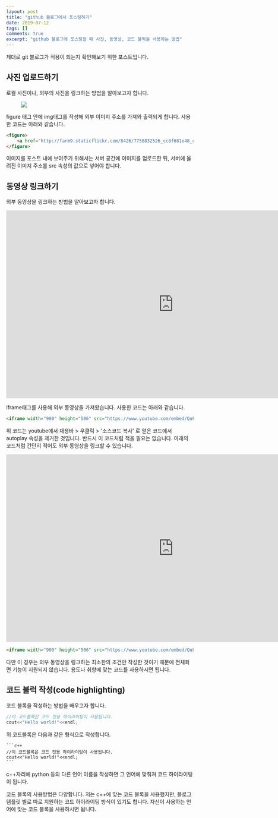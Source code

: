 ```yaml
---
layout: post
title: "github 블로그에서 포스팅하기"
date: 2019-07-12
tags: []
comments: true
excerpt: "github 블로그에 포스팅할 때 사진, 동영상, 코드 블럭을 사용하는 방법"
---
```

제대로 git 블로그가 적용이 되는지 확인해보기 위한 포스트입니다.

## 사진 업로드하기

로컬 사진이나, 외부의 사진을 링크하는 방법을 알아보고자 합니다.

<figure>
    <a href="http://farm9.staticflickr.com/8426/7758832526_cc8f681e48_c.jpg"><img src="http://farm9.staticflickr.com/8426/7758832526_cc8f681e48_c.jpg"></a>
</figure>

figure 태그 안에 img태그를 작성해 외부 이미지 주소를 가져와 출력되게 합니다. 사용한 코드는 아래와 같습니다.

~~~ html
<figure>
    <a href="http://farm9.staticflickr.com/8426/7758832526_cc8f681e48_c.jpg"><img src="http://farm9.staticflickr.com/8426/7758832526_cc8f681e48_c.jpg"></a>
</figure>
~~~

이미지를 포스트 내에 보여주기 위해서는 서버 공간에 이미지를 업로드한 뒤, 서버에 올려진 이미지 주소를 src 속성의 값으로 넣어야 합니다.


## 동영상 링크하기

외부 동영상을 링크하는 방법을 알아보고자 합니다.
<iframe width="900" height="506" src="https://www.youtube.com/embed/QuFTCirwmoM" frameborder="0" allow="accelerometer; encrypted-media; gyroscope; picture-in-picture" allowfullscreen></iframe>

iframe태그를 사용해 외부 동영상을 가져왔습니다. 사용한 코드는 아래와 같습니다.

~~~ html
<iframe width="900" height="506" src="https://www.youtube.com/embed/QuFTCirwmoM" frameborder="0" allow="accelerometer; encrypted-media; gyroscope; picture-in-picture" allowfullscreen></iframe>
~~~
위 코드는 youtube에서 재생바 > 우클릭 > '소스코드 복사' 로 얻은 코드에서 autoplay 속성을 제거한 것입니다. 반드시 이 코드처럼 적을 필요는 없습니다. 아래의 코드처럼 간단히 적어도 외부 동영상을 링크할 수 있습니다.

<iframe width="900" height="506" src="https://www.youtube.com/embed/QuFTCirwmoM" frameborder="0"></iframe>


~~~ html
<iframe width="900" height="506" src="https://www.youtube.com/embed/QuFTCirwmoM" frameborder="0"></iframe>
~~~
다만 이 경우는 외부 동영상을 링크하는 최소한의 조건만 작성한 것이기 때문에 전체화면 기능이 지원되지 않습니다. 용도나 취향에 맞는 코드를 사용하시면 됩니다.


## 코드 블럭 작성(code highlighting)

코드 블록을 작성하는 방법을 배우고자 합니다. 

```c++
//이 코드블록은 코드 전용 하이라이팅이 사용됩니다.
cout<<"Hello world!"<<endl;
```

위 코드블록은 다음과 같은 형식으로 작성합니다.

~~~
```c++
//이 코드블록은 코드 전용 하이라이팅이 사용됩니다.
cout<<"Hello world!"<<endl;
```
~~~

c++자리에 python 등의 다른 언어 이름을 작성하면 그 언어에 맞춰져 코드 하이라이팅이 됩니다.

코드 블록의 사용방법은 다양합니다. 저는 c++에 맞는 코드 블록을 사용했지만, 블로그 템플릿 별로 따로 지원하는 코드 하이라이팅 방식이 있기도 합니다. 자신이 사용하는 언어에 맞는 코드 블록을 사용하시면 됩니다.


